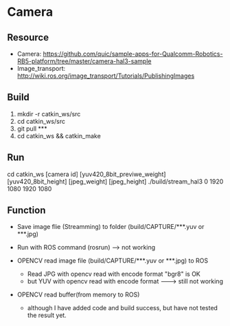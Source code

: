 # Camera
## Resource
* Camera: https://github.com/quic/sample-apps-for-Qualcomm-Robotics-RB5-platform/tree/master/camera-hal3-sample
* Image_transport: http://wiki.ros.org/image_transport/Tutorials/PublishingImages

## Build 
1. mkdir -r catkin_ws/src
2. cd catkin_ws/src
3. git pull ***
4. cd catkin_ws && catkin_make


## Run
cd catkin_ws
[camera id] [yuv420_8bit_previwe_weight] [yuv420_8bit_height] [jpeg_weight] [jpeg_height] 
./build/stream_hal3 0 1920 1080 1920 1080

## Function
* Save image flie (Streamming) to folder (build/CAPTURE/***.yuv or ***.jpg)

* Run with ROS command (rosrun) --> not working

* OPENCV read image file (build/CAPTURE/***.yuv or ***.jpg) to ROS
  * Read JPG with opencv read with encode format "bgr8" is OK
  * but YUV with opencv read with encode format ---> still not working
  
* OPENCV read buffer(from memory to ROS) 
  * although I have added code and build success, but have not tested the result yet.
  
